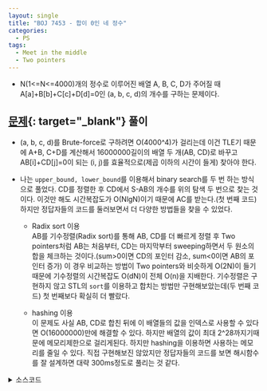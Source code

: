 ```yaml
---
layout: single
title: "BOJ 7453 - 합이 0인 네 정수"
categories:
  - PS
tags:
  - Meet in the middle
  - Two pointers
---
```

- N(1<=N<=4000)개의 정수로 이루어진 배열 A, B, C, D가 주어질 때 A[a]+B[b]+C[c]+D[d]=0인 (a, b, c, d)의 개수를 구하는 문제이다.

## [문제](https://www.acmicpc.net/problem/7453){: target="_blank"} 풀이
- (a, b, c, d)를 Brute-force로 구하려면 O(4000^4)가 걸리는데 이건 TLE기 때문에 A+B, C+D를 계산해서 16000000길이의 배열 두 개(AB, CD)로 바꾸고 AB[i]+CD[j]=0이 되는 (i, j)를 효율적으로(제곱 이하의 시간이 들게) 찾아야 한다.

- 나는 `upper_bound, lower_bound`를 이용해서 binary search를 두 번 하는 방식으로 풀었다. CD를 정렬한 후 CD에서 S-AB의 개수를 위의 탐색 두 번으로 찾는 것이다. 이것만 해도 시간복잡도가 O(NlgN)이기 때문에 AC를 받는다.(첫 번째 코드) 하지만 정답자들의 코드를 둘러보면서 더 다양한 방법들을 찾을 수 있었다.
	- Radix sort 이용  
	AB를 기수정렬(Radix sort)를 통해 AB, CD를 더 빠르게 정렬 후 Two pointers처럼 AB는 처음부터, CD는 마지막부터 sweeping하면서 두 원소의 합을 체크하는 것이다.(sum>0이면 CD의 포인터 감소, sum<0이면 AB의 포인터 증가) 이 경우 비교하는 방법이 Two pointers와 비슷하게 O(2N)이 들기 때문에 기수정렬의 시간복잡도 O(dN)이 전체 O(n)을 지배한다. 기수정렬은 구현하지 않고 STL의 `sort`를 이용하고 합치는 방법만 구현해보았는데(두 번째 코드) 첫 번째보다 확실히 더 빨랐다.

	- hashing 이용  
	이 문제도 사실 AB, CD로 합친 뒤에 이 배열들의 값을 인덱스로 사용할 수 있다면 O(16000000)만에 해결할 수 있다. 하지만 배열의 값이 최대 2^28까지기때문에 메모리제한으로 걸리게된다. 하지만 hashing을 이용하면 사용하는 메모리를 줄일 수 있다. 직접 구현해보진 않았지만 정답자들의 코드를 보면 해시함수를 잘 설계하면 대략 300ms정도로 풀리는 것 같다.

<details markdown="1">
<summary>소스코드</summary>
```cpp
// //binary search, 1524ms
// #include<bits/stdc++.h>
// using namespace std;
// typedef vector<int> vi;

// int main()
// {
// 	ios::sync_with_stdio(false);cin.tie(0);
// 	int n, a[4000], b[4000], c[4000], d[4000];
// 	long long cnt=0;
// 	vi vab;
// 	cin>>n;
// 	for(int i=0;i<n;i++) cin>>a[i]>>b[i]>>c[i]>>d[i];
// 	for(int i=0;i<n;i++) for(int j=0;j<n;j++)
// 		vab.push_back(a[i]+b[j]);
// 	sort(vab.begin(), vab.end());
// 	for(int i=0;i<n;i++) for(int j=0;j<n;j++){
// 		int ps=c[i]+d[j];
// 		cnt+=upper_bound(vab.begin(), vab.end(), -ps)-lower_bound(vab.begin(), vab.end(), -ps);
// 	}
// 	cout<<cnt;
// }

//Two pointers, 952ms
#include<bits/stdc++.h>
using namespace std;
int n, abi=1, a[4000], b[4000], c[4000], d[4000], ab[16000002], cd[16000001];
int main()
{
	ios::sync_with_stdio(false);cin.tie(0);
	long long cnt=0;
	cin>>n;
	for(int i=0;i<n;i++) cin>>a[i]>>b[i]>>c[i]>>d[i];
	for(int i=0;i<n;i++) for(int j=0;j<n;j++){
		ab[abi]=a[i]+b[j];
		cd[abi++]=c[i]+d[j];
	}
	sort(ab+1, ab+abi);
	sort(cd+1, cd+abi);
	ab[abi]=300000000;
	cd[0]=-300000000;
	int i=1, j=abi-1, sum=ab[i]+cd[j];
	while(i<abi && j>0){
		if(sum==0){
			long long abn=1, cdn=1;
			while(ab[i]==ab[++i]) abn++;
			while(cd[j]==cd[--j]) cdn++;
			cnt+=abn*cdn;
			sum=ab[i]+cd[j];
		}
		else if(sum>0) while(sum>0) sum=ab[i]+cd[--j];
		else while(sum<0) sum=ab[++i]+cd[j];
	}
	cout<<cnt;
}
```
</details>

## 풀고나서
- Hashing의 Collision Resolution으로 Open addressing, Chaining이 있는데, Load factor(Data/Storage*100)가 대략 75%를 넘어가면 재탐사 횟수가 급격히 증가하면서 Open addressing의 성능이 지수적으로 떨어지게 된다. 따라서 Open addressing을 쓸 경우 hash table의 사이즈를 데이터 크기(16000000)보다 더 크게 잡아야 한다.

- Chaining을 사용할 경우는 처음 정한 hash table 사이즈보다 최대 데이터 크기만큼의 공간이 더 필요할 수 있지만 Load factor에 대해 선형적으로 실행시간이 증가한다. 따라서 저장공간이 충분히 큰 경우 구현이 쉬운 Open addressing을 사용하는 것이 편하지만 데이터를 짐작할 수 없을 때 같은 일반적인 경우 Chaining을 사용하는 것이 좋다.  
<span style="color:gray">
[[BOJ] 백준 7453 합이 0인 네 정수](https://octorbirth.tistory.com/537){: target="_blank"} 
여기서도 Open addressing을 사용할 때 해시 테이블의 크기를 데이터의 크기(16000000)보다 충분히 크게(30000000) 잡는 것을 볼 수 있다.
</span>